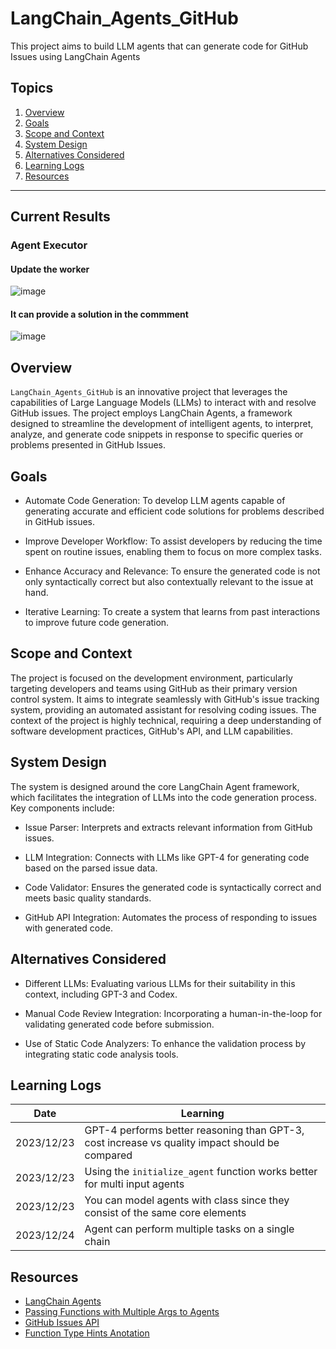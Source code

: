 # LangChain_Agents_GitHub

This project aims to build LLM agents that can generate code for GitHub Issues using LangChain Agents

## Topics

1. [Overview](#overview)
2. [Goals](#goals)
3. [Scope and Context](#scope-and-context)
4. [System Design](#system-design)
5. [Alternatives Considered](#alternatives-considered)
6. [Learning Logs](#learning-logs)
7. [Resources](#resources)

---

## Current Results

### Agent Executor

#### Update the worker

![image](https://github.com/kevinknights29/AutoGen_for_GitHub_Playground/assets/74464814/1f185667-192c-442f-ab81-6fecdc0cc7da)

#### It can provide a solution in the commment

![image](https://github.com/kevinknights29/AutoGen_for_GitHub_Playground/assets/74464814/f40b13ad-9f94-4a54-8737-767852b062dc)

## Overview

`LangChain_Agents_GitHub` is an innovative project that leverages the capabilities of Large Language Models (LLMs) to interact with and resolve GitHub issues.
The project employs LangChain Agents, a framework designed to streamline the development of intelligent agents, to interpret, analyze, and generate code snippets in response to specific queries or problems presented in GitHub Issues.

## Goals

- Automate Code Generation: To develop LLM agents capable of generating accurate and efficient code solutions for problems described in GitHub issues.

- Improve Developer Workflow: To assist developers by reducing the time spent on routine issues, enabling them to focus on more complex tasks.

- Enhance Accuracy and Relevance: To ensure the generated code is not only syntactically correct but also contextually relevant to the issue at hand.

- Iterative Learning: To create a system that learns from past interactions to improve future code generation.

## Scope and Context

The project is focused on the development environment, particularly targeting developers and teams using GitHub as their primary version control system.
It aims to integrate seamlessly with GitHub's issue tracking system, providing an automated assistant for resolving coding issues.
The context of the project is highly technical, requiring a deep understanding of software development practices, GitHub's API, and LLM capabilities.

## System Design

The system is designed around the core LangChain Agent framework, which facilitates the integration of LLMs into the code generation process. Key components include:

- Issue Parser: Interprets and extracts relevant information from GitHub issues.

- LLM Integration: Connects with LLMs like GPT-4 for generating code based on the parsed issue data.

- Code Validator: Ensures the generated code is syntactically correct and meets basic quality standards.

- GitHub API Integration: Automates the process of responding to issues with generated code.

## Alternatives Considered

- Different LLMs: Evaluating various LLMs for their suitability in this context, including GPT-3 and Codex.

- Manual Code Review Integration: Incorporating a human-in-the-loop for validating generated code before submission.

- Use of Static Code Analyzers: To enhance the validation process by integrating static code analysis tools.

## Learning Logs

| Date | Learning |
|------|----------|
| 2023/12/23 | GPT-4 performs better reasoning than GPT-3, cost increase vs quality impact should be compared |
| 2023/12/23 | Using the `initialize_agent` function works better for multi input agents |
| 2023/12/23 | You can model agents with class since they consist of the same core elements |
| 2023/12/24 | Agent can perform multiple tasks on a single chain |

## Resources

- [LangChain Agents](https://python.langchain.com/docs/modules/agents/)
- [Passing Functions with Multiple Args to Agents](https://python.langchain.com/docs/modules/agents/tools/multi_input_tool)
- [GitHub Issues API](https://docs.github.com/en/rest/issues/comments?apiVersion=2022-11-28)
- [Function Type Hints Anotation](https://docs.python.org/3/library/typing.html#annotating-callable-objects)
